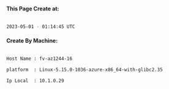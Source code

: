 
   
#### This Page Create at:

```bash

2023-05-01 - 01:14:45 UTC

```

#### Create By Machine:

```bash

Host Name : fv-az1244-16

platform  : Linux-5.15.0-1036-azure-x86_64-with-glibc2.35

Ip Local  : 10.1.0.29

```

